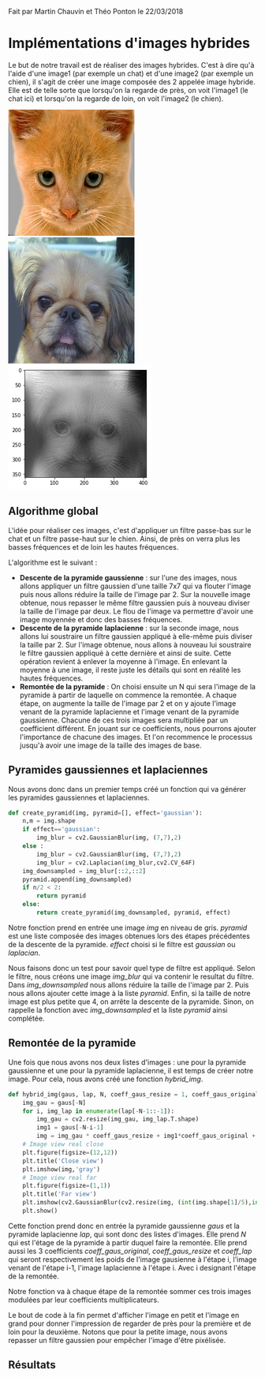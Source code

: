 Fait par Martin Chauvin et Théo Ponton le 22/03/2018

# Implémentations d'images hybrides

Le but de notre travail est de réaliser des images hybrides. C'est à dire qu'à l'aide d'une image1 (par exemple un chat) et d'une image2 (par exemple un chien), il s'agit de créer une image composée des 2 appelée image hybride. Elle est de telle sorte que lorsqu'on la regarde de près, on voit l'image1 (le chat ici) et lorsqu'on la regarde de loin, on voit l'image2 (le chien). 

![test](..\code\img\chat.jpg)![test](..\code\img\chien.jpg)![result_N5.png](../code/results/result_N5.png)

## Algorithme global

L'idée pour réaliser ces images, c'est d'appliquer un filtre passe-bas sur le chat et un filtre passe-haut sur le chien. Ainsi, de près on verra plus les basses fréquences et de loin les hautes fréquences. 

L'algorithme est le suivant :

- **Descente de la pyramide gaussienne** : sur l'une des images, nous allons appliquer un filtre gaussien d'une taille 7x7 qui va flouter l'image puis nous allons réduire la taille de l'image par 2. Sur la nouvelle image obtenue, nous repasser le même filtre gaussien puis à nouveau diviser la taille de l'image par deux. Le flou de l'image va permettre d'avoir une image moyennée et donc des basses fréquences.
- **Descente de la pyramide laplacienne** : sur la seconde image, nous allons lui soustraire un filtre gaussien appliqué à elle-même puis diviser la taille par 2. Sur l'image obtenue, nous allons à nouveau lui soustraire le filtre gaussien appliqué à cette dernière et ainsi de suite. Cette opération revient à enlever la moyenne à l'image. En enlevant la moyenne à une image, il reste juste les détails qui sont en réalité les hautes fréquences. 
- **Remontée de la pyramide** : On choisi ensuite un N qui sera l'image de la pyramide à partir de laquelle on commence la remontée. A chaque étape, on augmente la taille de l'image par 2 et on y ajoute l'image venant de la pyramide laplacienne et l'image venant de la pyramide gaussienne. Chacune de ces trois images sera multipliée par un coefficient différent. En jouant sur ce coefficients, nous pourrons ajouter l'importance de chacune des images. Et l'on recommence le processus jusqu'à avoir une image de la taille des images de base. 

## Pyramides gaussiennes et laplaciennes

Nous avons donc dans un premier temps créé un fonction qui va générer les pyramides gaussiennes et laplaciennes. 

```python
def create_pyramid(img, pyramid=[], effect='gaussian'):
    n,m = img.shape
    if effect=='gaussian':
        img_blur = cv2.GaussianBlur(img, (7,7),2)
    else :
        img_blur = cv2.GaussianBlur(img, (7,7),2)
        img_blur = cv2.Laplacian(img_blur,cv2.CV_64F)
    img_downsampled = img_blur[::2,::2]
    pyramid.append(img_downsampled)
    if n/2 < 2:
        return pyramid
    else:
        return create_pyramid(img_downsampled, pyramid, effect)
```

Notre fonction prend en entrée une image *img* en niveau de gris. *pyramid* est une liste composée des images obtenues lors des étapes précédentes de la descente de la pyramide. *effect* choisi si le filtre est *gaussian* ou *laplacian*. 

Nous faisons donc un test pour savoir quel type de filtre est appliqué. Selon le filtre, nous créons une image *img_blur* qui va contenir le resultat du filtre. Dans *img_downsampled* nous allons réduire la taille de l'image par 2. Puis nous allons ajouter cette image à la liste *pyramid*. Enfin, si la taille de notre image est plus petite que 4, on arrête la descente de la pyramide. Sinon, on rappelle la fonction avec *img_downsampled* et la liste *pyramid* ainsi complétée. 

## Remontée de la pyramide

Une fois que nous avons nos deux listes d'images : une pour la pyramide gaussienne et une pour la pyramide laplacienne, il est temps de créer notre image. Pour cela, nous avons créé une fonction *hybrid_img*. 

```python
def hybrid_img(gaus, lap, N, coeff_gaus_resize = 1, coeff_gaus_original = 1, coeff_lap = 1):
    img_gau = gaus[-N]
    for i, img_lap in enumerate(lap[-N-1::-1]):
        img_gau = cv2.resize(img_gau, img_lap.T.shape)
        img1 = gaus[-N-i-1]
        img = img_gau * coeff_gaus_resize + img1*coeff_gaus_original + img_lap * coeff_lap
    # Image view real close
    plt.figure(figsize=(12,12))
    plt.title('Close view')
    plt.imshow(img,'gray')
    # Image view real far
    plt.figure(figsize=(1,1))
    plt.title('Far view')
    plt.imshow(cv2.GaussianBlur(cv2.resize(img, (int(img.shape[1]/5),int(img.shape[0]/5))), (5,5),1),'gray')
    plt.show()
```

Cette fonction prend donc en entrée la pyramide gaussienne *gaus* et la pyramide laplacienne *lap*, qui sont donc des listes d'images. Elle prend *N* qui est l'étage de la pyramide à partir duquel faire la remontée. Elle prend aussi les 3 coefficients *coeff_gaus_original*, *coeff_gaus_resize* et *coeff_lap* qui seront respectivement les poids de l'image gausienne à l'étape i, l'image venant de l'étape i-1, l'image laplacienne à l'étape i. Avec i designant l'étape de la remontée. 

Notre fonction va à chaque étape de la remontée sommer ces trois images modulées par leur coefficients multiplicateurs. 

Le bout de code à la fin permet d'afficher l'image en petit et l'image en grand pour donner l'impression de regarder de près pour la première et de loin pour la deuxième. Notons que pour la petite image, nous avons repasser un filtre gaussien pour empêcher l'image d'être pixélisée. 

## Résultats

